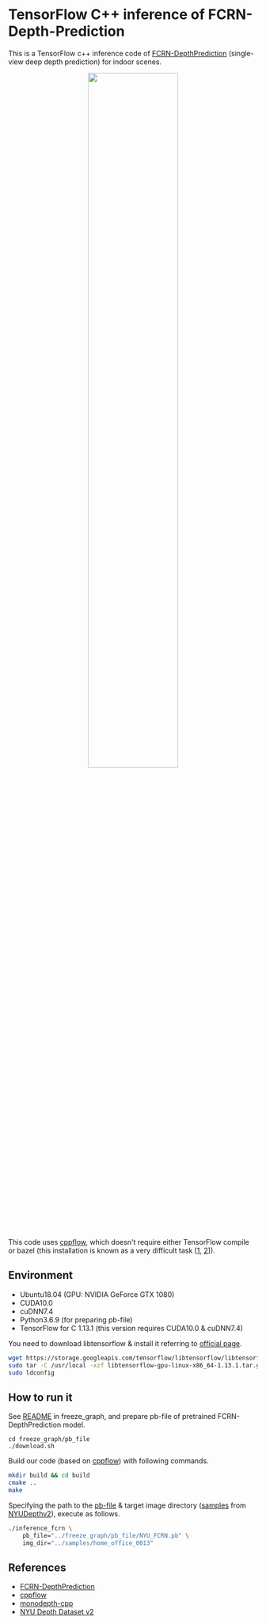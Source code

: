 # TensorFlow C++ inference of FCRN-Depth-Prediction
This is a TensorFlow c++ inference code of [FCRN-DepthPrediction](https://github.com/iro-cp/FCRN-DepthPrediction) (single-view deep depth prediction) for indoor scenes.

<p align="center">
    <img src='https://github.com/syinari0123/FCRN-DepthPrediction-cpp/blob/master/view/demo.gif' width=60%/></a>
</p>

This code uses [cppflow](https://github.com/serizba/cppflow), which doesn't require either TensorFlow compile or bazel (this installation is known as a very difficult task [[1](https://github.com/yan99033/monodepth-cpp/tree/master/Tensorflow_build_instructions), [2](https://github.com/muskie82/CNN-DSO)]).

## Environment
- Ubuntu18.04 (GPU: NVIDIA GeForce GTX 1080)
- CUDA10.0
- cuDNN7.4
- Python3.6.9 (for preparing pb-file)
- TensorFlow for C 1.13.1 (this version requires CUDA10.0 & cuDNN7.4)

You need to download libtensorflow & install it referring to [official page](https://www.tensorflow.org/install/lang_c).
```sh
wget https://storage.googleapis.com/tensorflow/libtensorflow/libtensorflow-gpu-linux-x86_64-1.13.1.tar.gz
sudo tar -C /usr/local -xzf libtensorflow-gpu-linux-x86_64-1.13.1.tar.gz
sudo ldconfig
```

## How to run it
See [README](https://github.com/syinari0123/FCRN-DepthPrediction-cpp/blob/master/freeze_graph/README.md) in freeze_graph, and prepare pb-file of pretrained FCRN-DepthPrediction model.
```
cd freeze_graph/pb_file
./download.sh
```
Build our code (based on [cppflow](https://github.com/serizba/cppflow)) with following commands.
```sh
mkdir build && cd build
cmake ..
make
```
Specifying the path to the [pb-file](https://github.com/syinari0123/FCRN-DepthPrediction-cpp/tree/master/freeze_graph/pb_file) & target image directory ([samples](https://github.com/syinari0123/FCRN-DepthPrediction-cpp/tree/master/samples) from [NYUDepthv2](https://cs.nyu.edu/~silberman/datasets/nyu_depth_v2.html)), execute as follows.
```sh
./inference_fcrn \
    pb_file="../freeze_graph/pb_file/NYU_FCRN.pb" \
    img_dir="../samples/home_office_0013"
```

## References
- [FCRN-DepthPrediction](https://github.com/iro-cp/FCRN-DepthPrediction)
- [cppflow](https://github.com/serizba/cppflow)
- [monodepth-cpp](https://github.com/yan99033/monodepth-cpp)
- [NYU Depth Dataset v2](https://cs.nyu.edu/~silberman/datasets/nyu_depth_v2.html)